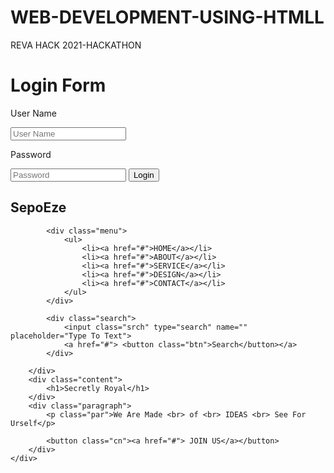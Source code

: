 # WEB-DEVELOPMENT-USING-HTMLL
REVA HACK 2021-HACKATHON
<!DOCTYPE html>
<html>
<head>
    <title>Login Form</title>
    <link rel="stylesheet" type="text/css" href="./style.css">
</head>
<body>
    <div class="login-form">
        <h1>Login Form</h1>
        <form action="#" method="post">
            <p>User Name</p>
            <input type="text" name="user" placeholder="User Name">
            <p>Password</p>
            <input type="password" name="password" placeholder="Password">
            <button type="submit">Login</button>
        </form>
    </div>
    <div class="main">
        <div class="navbar">
            <div class="icon">
                <h2 class="logo">SepoEze</h2>
            </div>

            <div class="menu">
                <ul>
                    <li><a href="#">HOME</a></li>
                    <li><a href="#">ABOUT</a></li>
                    <li><a href="#">SERVICE</a></li>
                    <li><a href="#">DESIGN</a></li>
                    <li><a href="#">CONTACT</a></li>
                </ul>
            </div>

            <div class="search">
                <input class="srch" type="search" name="" placeholder="Type To Text">
                <a href="#"> <button class="btn">Search</button></a>
            </div>

        </div>
        <div class="content">
            <h1>Secretly Royal</h1>
        </div>
        <div class="paragraph">
            <p class="par">We Are Made <br> of <br> IDEAS <br> See For Urself</p>

            <button class="cn"><a href="#"> JOIN US</a></button>
        </div>
    </div>
</body>
</html>
